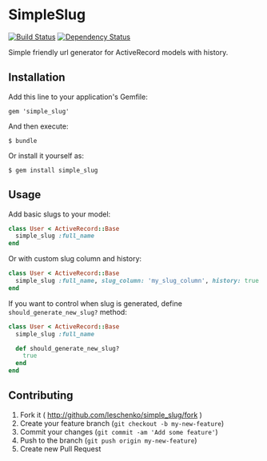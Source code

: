 # SimpleSlug

[![Build Status](https://travis-ci.org/leschenko/simple_slug.png?branch=master)](https://travis-ci.org/leschenko/simple_slug)
[![Dependency Status](https://gemnasium.com/leschenko/simple_slug.png)](https://gemnasium.com/leschenko/simple_slug)

Simple friendly url generator for ActiveRecord models with history.

## Installation

Add this line to your application's Gemfile:

    gem 'simple_slug'

And then execute:

    $ bundle

Or install it yourself as:

    $ gem install simple_slug

## Usage

Add basic slugs to your model:

```ruby
class User < ActiveRecord::Base
  simple_slug :full_name
end
```

Or with custom slug column and history:

```ruby
class User < ActiveRecord::Base
  simple_slug :full_name, slug_column: 'my_slug_column', history: true
end
```

If you want to control when slug is generated, define `should_generate_new_slug?` method:

```ruby
class User < ActiveRecord::Base
  simple_slug :full_name

  def should_generate_new_slug?
    true
  end
end
```

## Contributing

1. Fork it ( http://github.com/leschenko/simple_slug/fork )
2. Create your feature branch (`git checkout -b my-new-feature`)
3. Commit your changes (`git commit -am 'Add some feature'`)
4. Push to the branch (`git push origin my-new-feature`)
5. Create new Pull Request
